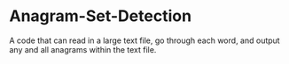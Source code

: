 # Anagram-Set-Detection
A code that can read in a large text file, go through each word, and output any and all anagrams within the text file.
